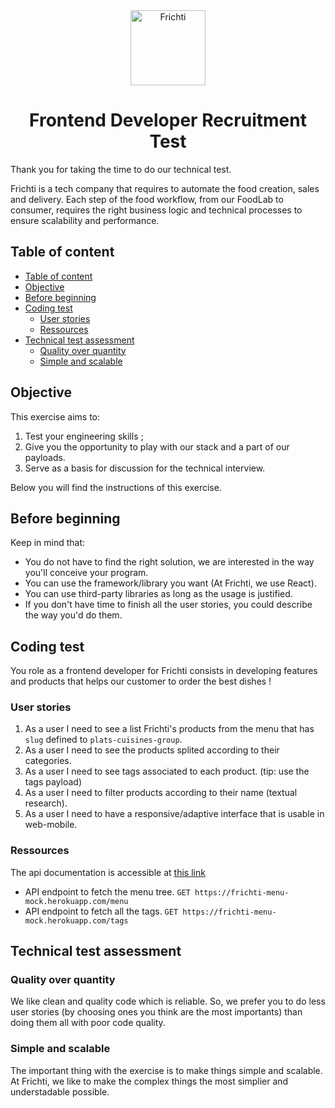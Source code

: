 <div align="center">
<img src="https://i.imgur.com/tTRSIF8.png" width="120" alt="Frichti" />
<h1>Frontend Developer Recruitment Test</h1>
</div>

Thank you for taking the time to do our technical test.

Frichti is a tech company that requires to automate the food creation, sales and delivery. Each step of the food workflow, from our FoodLab to consumer, requires the right business logic and technical processes to ensure scalability and performance.

## Table of content
- [Table of content](#table-of-content)
- [Objective](#objective)
- [Before beginning](#before-beginning)
- [Coding test](#coding-test)
  - [User stories](#user-stories)
  - [Ressources](#ressources)
- [Technical test assessment](#technical-test-assessment)
  - [Quality over quantity](#quality-over-quantity)
  - [Simple and scalable](#simple-and-scalable)

## Objective
This exercise aims to:
1. Test your engineering skills ;
2. Give you the opportunity to play with our stack and a part of our payloads.
3. Serve as a basis for discussion for the technical interview.

Below you will find the instructions of this exercise.

## Before beginning
Keep in mind that:
- You do not have to find the right solution, we are interested in the way you'll conceive your program.
- You can use the framework/library you want (At Frichti, we use React).
- You can use third-party libraries as long as the usage is justified.
- If you don't have time to finish all the user stories, you could describe the way you'd do them.

## Coding test
You role as a frontend developer for Frichti consists in developing features and products that helps our customer to order the best dishes !

### User stories
1. As a user I need to see a list Frichti's products from the menu that has `slug` defined to `plats-cuisines-group`.
2. As a user I need to see the products splited according to their categories.
3. As a user I need to see tags associated to each product. (tip: use the tags payload)
4. As a user I need to filter products according to their name (textual research).
5. As a user I need to have a responsive/adaptive interface that is usable in web-mobile.

### Ressources
The api documentation is accessible at [this link](https://frichti-menu-mock.herokuapp.com/)

- API endpoint to fetch the menu tree. `GET https://frichti-menu-mock.herokuapp.com/menu`
- API endpoint to fetch all the tags. `GET https://frichti-menu-mock.herokuapp.com/tags`

## Technical test assessment
### Quality over quantity
We like clean and quality code which is reliable. So, we prefer you to do less user stories (by choosing ones you think are the most importants) than doing them all with poor code quality.

### Simple and scalable
The important thing with the exercise is to make things simple and scalable. At Frichti, we like to make the complex things the most simplier and understadable possible.
